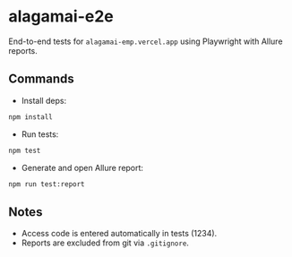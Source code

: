 # alagamai-e2e

End-to-end tests for `alagamai-emp.vercel.app` using Playwright with Allure reports.

## Commands

- Install deps:
```bash
npm install
```
- Run tests:
```bash
npm test
```
- Generate and open Allure report:
```bash
npm run test:report
```

## Notes
- Access code is entered automatically in tests (1234).
- Reports are excluded from git via `.gitignore`.
